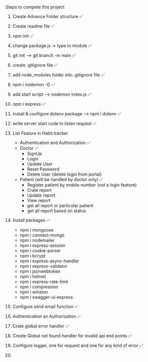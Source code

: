 Steps to compete this project

1. Create Advance Folder structure ✅
2. Create readme file ✅
3. npm init ✅
4. change package.js -> type to module ✅
5. git init --> git branch -m main ✅
6. create .gitignore file ✅
7. add node_modules folder into .gitignore file ✅
8. npm i nodemon -D ✅
9. add start script --> nodemon index.js ✅
10. npm i express ✅
11. install & configure dotenv package --> npm i dotenv ✅
12. write server start code to listen request ✅
13. List Feature in Habit tracker 
      - Authentication and Authorization ✅
      - Doctor ✅
        - SignUp
        - Login
        - Update User
        - Reset Password
        - Delete User (delete login from portal)
      - Patient (will be handled by doctor only) ✅
        - Register patient by mobile number (not a login feature)
        - Crate report
        - Update report
        - View report
        - get all report or particular patient
        - get all report based on status
14. Install packages ✅
    - npm i mongoose
    - npm i connect-mongo
    - npm i nodemailer
    - npm i express-session 
    - npm i cookie-parser 
    - npm i bcrypt
    - npm i express-async-handler
    - npm i express-validator
    - npm i jsonwebtoken
    - npm i helmet
    - npm i express-rate-limit
    - npm i compression
    - npm i winston
    - npm i swagger-ui-express

15. Configure send email function ✅
16. Authentication an Authorization ✅
17. Crate global error handler ✅
18. Create Global not found handler for invalid api end points ✅
19. Configure logger, one for request and one for any kind of error ✅
20. 
